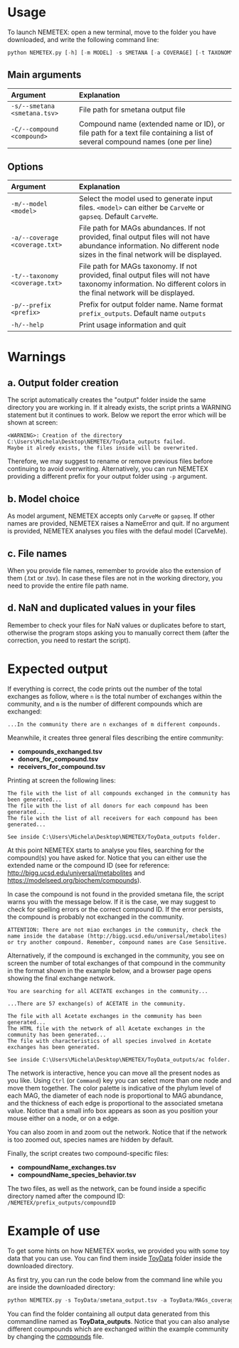 # Usage

To launch NEMETEX: open a new terminal, move to the folder you have downloaded, and write the following command line:

```python
python NEMETEX.py [-h] [-m MODEL] -s SMETANA [-a COVERAGE] [-t TAXONOMY] -C COMPOUND [-p PREFIX]
```

## Main arguments

Argument                     | Explanation
:----------------------------| :--------------------------------
`-s/--smetana <smetana.tsv>` | File path for smetana output file
`-C/--compound <compound>`   | Compound name (extended name or ID), or file path for a text file containing a list of several compound names (one per line)

## Options

Argument                       | Explanation
:------------------------------| :--------------------------------
`-m/--model <model>`           | Select the model used to generate input files. `<model>` can either be `CarveMe` or `gapseq`. Default `CarveMe`. 
`-a/--coverage <coverage.txt>` | File path for MAGs abundances. If not provided, final output files will not have abundance information. No different node sizes in the final network will be displayed.
`-t/--taxonomy <coverage.txt>` | File path for MAGs taxonomy. If not provided, final output files will not have taxonomy information. No different colors in the final network will be displayed.
`-p/--prefix <prefix>`         | Prefix for output folder name. Name format `prefix_outputs`. Default name `outputs`
`-h/--help`                    | Print usage information and quit

# Warnings

## a. Output folder creation

The script automatically creates the "output" folder inside the same directory you are working in. If it already exists, the script prints a WARNING statement but it continues to work. Below we report the error which will be shown at screen:

```
<WARNING>: Creation of the directory C:\Users\Michela\Desktop\NEMETEX/ToyData_outputs failed.
Maybe it alredy exists, the files inside will be overwrited.
```
Therefore, we may suggest to rename or remove previous files before continuing to avoid overwriting. Alternatively, you can run NEMETEX providing a different prefix for your output folder using `-p` argument.

## b. Model choice

As model argument, NEMETEX accepts only `CarveMe` or `gapseq`. If other names are provided, NEMETEX raises a NameError and quit. If no argument is provided, NEMETEX analyses you files with the defaul model (CarveMe).

## c. File names

When you provide file names, remember to provide also the extension of them (.txt or .tsv). In case these files are not in the working directory, you need to provide the entire file path name. 

## d. NaN and duplicated values in your files

Remember to check your files for NaN values or duplicates before to start, otherwise the program stops asking you to manually correct them (after the correction, you need to restart the script). 

# Expected output

If everything is correct, the code prints out the number of the total exchanges as follow, where `n` is the total number of exchanges within the community, and `m` is the number of different compounds which are exchanged: 

`...In the community there are n exchanges of m different compounds.`

Meanwhile, it creates three general files describing the entire community:

-  **compounds_exchanged.tsv**
-  **donors_for_compound.tsv**
-  **receivers_for_compound.tsv**

Printing at screen the following lines:

```
The file with the list of all compounds exchanged in the community has been generated...
The file with the list of all donors for each compound has been generated...
The file with the list of all receivers for each compound has been generated...

See inside C:\Users\Michela\Desktop\NEMETEX/ToyData_outputs folder.
```

At this point NEMETEX starts to analyse you files, searching for the compound(s) you have asked for. Notice that you can either use the extended name or the compound ID (see for reference: http://bigg.ucsd.edu/universal/metabolites and https://modelseed.org/biochem/compounds).

In case the compound is not found in the provided smetana file, the script warns you with the message below. If it is the case, we may suggest to check for spelling errors or the correct compound ID. If the error persists, the compound is probably not exchanged in the community. 

```
ATTENTION: There are not miao exchanges in the community, check the name inside the database (http://bigg.ucsd.edu/universal/metabolites) or try another compound. Remember, compound names are Case Sensitive.
```

Alternatively, if the compound is exchanged in the community, you see on screen the number of total exchanges of that compound in the community in the format shown in the example below, and a browser page opens showing the final exchange network.

```
You are searching for all ACETATE exchanges in the community...

...There are 57 exchange(s) of ACETATE in the community.

The file with all Acetate exchanges in the community has been generated...
The HTML file with the network of all Acetate exchanges in the community has been generated...
The file with characteristics of all species involved in Acetate exchanges has been generated.

See inside C:\Users\Michela\Desktop\NEMETEX/ToyData_outputs/ac folder.
```

The network is interactive, hence you can move all the present nodes as you like. Using `Ctrl` (or `Command`) key you can select more than one node and move them together. The color palette is indicative of the phylum level of each MAG, the diameter of each node is proportional to MAG abundance, and the thickness of each edge is proportional to the associated smetana value. Notice that a small info box appears as soon as you position your mouse either on a node, or on a edge.
 
You can also zoom in and zoom out the network. Notice that if the network is too zoomed out, species names are hidden by default. 

Finally, the script creates two compound-specific files: 

-  **compoundName_exchanges.tsv**
-  **compoundName_species_behavior.tsv**

The two files, as well as the network, can be found inside a specific directory named after the compound ID: `/NEMETEX/prefix_outputs/compoundID`

# Example of use

To get some hints on how NEMETEX works, we provided you with some toy data that you can use. You can find them inside [ToyData](ToyData) folder inside the downloaded directory.

As first try, you can run the code below from the command line while you are inside the downloaded directory:

```python
python NEMETEX.py -s ToyData/smetana_output.tsv -a ToyData/MAGs_coverage.txt -t ToyData/gtdb_ncbi_taxonomy.txt -C ToyData/compounds.txt -p ToyData
```

You can find the folder containing all output data generated from this commandline named as **ToyData_outputs**. Notice that you can also analyse different coumpounds which are exchanged within the example community by changing the [compounds](ToyData/compounds.txt) file.
